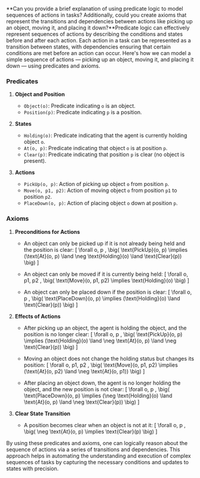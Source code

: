 **Can you provide a brief explanation of using predicate logic to model sequences of actions in tasks? Additionally, could you create axioms that represent the transitions and dependencies between actions like picking up an object, moving it, and placing it down?**Predicate logic can effectively represent sequences of actions by describing the conditions and states before and after each action. Each action in a task can be represented as a transition between states, with dependencies ensuring that certain conditions are met before an action can occur. Here's how we can model a simple sequence of actions — picking up an object, moving it, and placing it down — using predicates and axioms.

### Predicates

1. **Object and Position**
   - `Object(o)`: Predicate indicating `o` is an object.
   - `Position(p)`: Predicate indicating `p` is a position.

2. **States**
   - `Holding(o)`: Predicate indicating that the agent is currently holding object `o`.
   - `At(o, p)`: Predicate indicating that object `o` is at position `p`.
   - `Clear(p)`: Predicate indicating that position `p` is clear (no object is present).

3. **Actions**
   - `PickUp(o, p)`: Action of picking up object `o` from position `p`.
   - `Move(o, p1, p2)`: Action of moving object `o` from position `p1` to position `p2`.
   - `PlaceDown(o, p)`: Action of placing object `o` down at position `p`.

### Axioms

1. **Preconditions for Actions**
   - An object can only be picked up if it is not already being held and the position is clear:
     \[
     \forall o, p \, \big( \text{PickUp}(o, p) \implies (\text{At}(o, p) \land \neg \text{Holding}(o) \land \text{Clear}(p)) \big)
     \]
   
   - An object can only be moved if it is currently being held:
     \[
     \forall o, p1, p2 \, \big( \text{Move}(o, p1, p2) \implies \text{Holding}(o) \big)
     \]

   - An object can only be placed down if the position is clear:
     \[
     \forall o, p \, \big( \text{PlaceDown}(o, p) \implies (\text{Holding}(o) \land \text{Clear}(p)) \big)
     \]

2. **Effects of Actions**
   - After picking up an object, the agent is holding the object, and the position is no longer clear:
     \[
     \forall o, p \, \big( \text{PickUp}(o, p) \implies (\text{Holding}(o) \land \neg \text{At}(o, p) \land \neg \text{Clear}(p)) \big)
     \]

   - Moving an object does not change the holding status but changes its position:
     \[
     \forall o, p1, p2 \, \big( \text{Move}(o, p1, p2) \implies (\text{At}(o, p2) \land \neg \text{At}(o, p1)) \big)
     \]

   - After placing an object down, the agent is no longer holding the object, and the new position is not clear:
     \[
     \forall o, p \, \big( \text{PlaceDown}(o, p) \implies (\neg \text{Holding}(o) \land \text{At}(o, p) \land \neg \text{Clear}(p)) \big)
     \]

3. **Clear State Transition**
   - A position becomes clear when an object is not at it:
     \[
     \forall o, p \, \big( \neg \text{At}(o, p) \implies \text{Clear}(p) \big)
     \]

By using these predicates and axioms, one can logically reason about the sequence of actions via a series of transitions and dependencies. This approach helps in automating the understanding and execution of complex sequences of tasks by capturing the necessary conditions and updates to states with precision.
